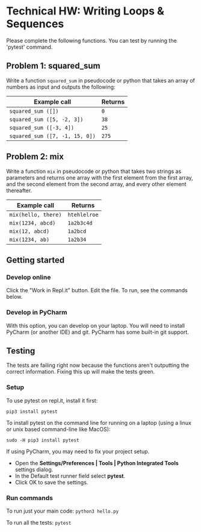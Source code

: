 # Technical HW: Writing Loops & Sequences
Please complete the following functions. You can test by running the 'pytest' command.

## Problem 1: squared_sum

Write a function ```squared_sum``` in pseudocode or python that takes an array of numbers as input and outputs the following:

| **Example call** | **Returns** |
| -------------- | --------- |
| `squared_sum ([])` | `0` |
| `squared_sum ([5, -2, 3])` | `38` |
| `squared_sum ([-3, 4])` | `25` |
| `squared_sum ([7, -1, 15, 0])` | `275` |


## Problem 2: mix

Write a function `mix` in pseudocode or python that takes two strings as parameters and returns one array with the first element from the first array, and the second element from the second array, and every other element thereafter.

| **Example call** | **Returns** |
| -------------- | --------- |
| `mix(hello, there)` | `htehlelroe` |
| `mix(1234, abcd)` | `1a2b3c4d` |
| `mix(12, abcd)` | `1a2bcd` |
| `mix(1234, ab)` | `1a2b34` |

## Getting started

### Develop online

Click the "Work in Repl.it" button. Edit the file. To run, see the commands below.

### Develop in PyCharm

With this option, you can develop on your laptop. You will need to install PyCharm (or another IDE) and git. PyCharm has some built-in git support.

## Testing
The tests are failing right now because the functions aren't outputting the correct information. Fixing this up will make the tests green.

### Setup
To use pytest on repl.it, install it first:

`pip3 install pytest`

To install pytest on the command line for running on a laptop (using a linux or unix based command-line like MacOS):

`sudo -H pip3 install pytest`

If using PyCharm, you may need to fix your project setup.
- Open the **Settings/Preferences | Tools | Python Integrated Tools** settings dialog.
- In the Default test runner field select **pytest**.
- Click OK to save the settings.

### Run commands
To run just your main code:
`python3 hello.py`

To run all the tests:
`pytest`
